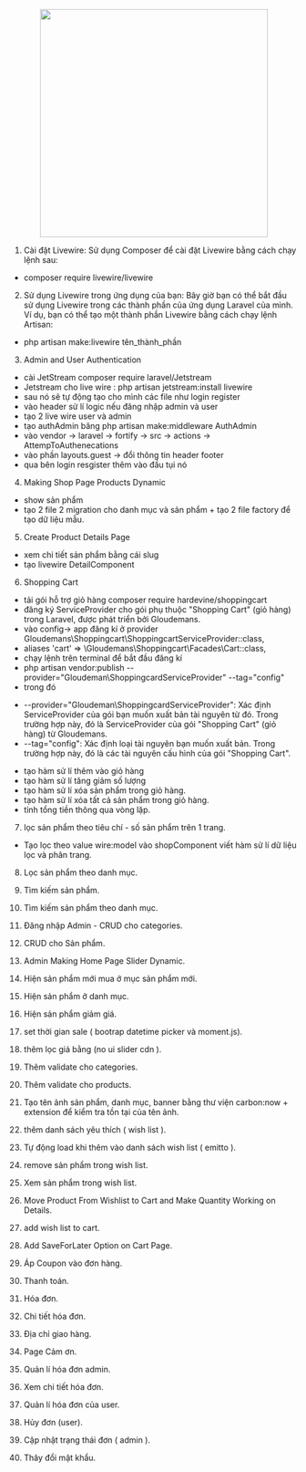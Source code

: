 <p align="center"><a href="https://laravel.com" target="_blank"><img src="https://raw.githubusercontent.com/laravel/art/master/logo-lockup/5%20SVG/2%20CMYK/1%20Full%20Color/laravel-logolockup-cmyk-red.svg" width="400"></a></p>

1. Cài đặt Livewire: Sử dụng Composer để cài đặt Livewire bằng cách chạy lệnh sau:
 - composer require livewire/livewire

2. Sử dụng Livewire trong ứng dụng của bạn: Bây giờ bạn có thể bắt đầu sử dụng Livewire trong các 
thành phần của ứng dụng Laravel của mình. Ví dụ, bạn có thể tạo một thành phần Livewire bằng cách 
chạy lệnh Artisan:
 - php artisan make:livewire tên_thành_phần

3. Admin and User Authentication
 - cài JetStream composer require laravel/Jetstream
 - Jetstream cho live wire : php artisan jetstream:install livewire
 - sau nó sẽ tự động tạo cho mình các file như login register
 - vào header sử lí logic nếu đăng nhập admin và user
 - tạo 2 live wire user và admin
 - tạo authAdmin băng php artisan make:middleware AuthAdmin
 - vào vendor -> laravel -> fortify -> src -> actions -> AttempToAuthenecations
 - vào phần layouts.guest -> đổi thông tin header footer
 - qua bên login resgister thêm vào đầu tụi nó  <x-guest-layout> </x-guest-layout> 

 4. Making Shop Page Products Dynamic
 - show sản phẩm 
 - tạo 2 file 2 migration cho danh mục và sản phẩm + tạo 2 file factory để tạo dữ liệu mẫu.

 5. Create Product Details Page
 - xem chi tiết sản phẩm bằng cái slug
 - tạo livewire DetailComponent

 6. Shopping Cart
 -  tải gói hỗ trợ giỏ hàng composer require hardevine/shoppingcart
 -  đăng ký ServiceProvider cho gói phụ thuộc "Shopping Cart" (giỏ hàng) trong Laravel, được phát triển bởi    Gloudemans.
 - vào config-> app đăng kí ở provider Gloudemans\Shoppingcart\ShoppingcartServiceProvider::class,
 - aliases 'cart' => \Gloudemans\Shoppingcart\Facades\Cart::class,
 - chạy lệnh trên terminal để bắt đầu đăng kí 
 - php artisan vendor:publish --provider="Gloudeman\ShoppingcardServiceProvider" --tag="config"
 - trong đó 
 + --provider="Gloudeman\ShoppingcardServiceProvider": Xác định ServiceProvider của gói bạn muốn xuất bản tài nguyên từ đó. Trong trường hợp này, đó là ServiceProvider của gói "Shopping Cart" (giỏ hàng) từ Gloudemans.
 + --tag="config": Xác định loại tài nguyên bạn muốn xuất bản. Trong trường hợp này, đó là các tài nguyên cấu hình của gói "Shopping Cart".
 - tạo hàm sử lí thêm vào giỏ hàng
 - tạo hàm sử lí tăng giảm số lượng
 - tạo hàm sử lí xóa sản phẩm trong giỏ hàng.
 - tạo hàm sử lí xóa tất cả sản phẩm trong giỏ hàng.
 - tỉnh tổng tiền thông qua vòng lặp.

 7. lọc sản phẩm theo tiêu chí - số sản phẩm trên 1 trang.
 - Tạo lọc theo value wire:model vào shopComponent viết hàm sử lí dữ liệu lọc và phân trang.

 8. Lọc sản phẩm theo danh mục.

 9. Tìm kiếm sản phẩm.

 10. Tìm kiếm sản phẩm theo danh mục.

 11. Đăng nhập Admin - CRUD cho categories.

 12. CRUD cho Sản phẩm.

 13. Admin Making Home Page Slider Dynamic.

 14. Hiện sản phẩm mới mua ở mục sản phẩm mới.

 15. Hiện sản phẩm ở danh mục.

 16. Hiện sản phẩm giảm giá.

 17. set thời gian sale ( bootrap datetime picker và moment.js).

 18. thêm lọc giá bằng  (no ui slider cdn ).

 19. Thêm validate cho categories.

 20. Thêm validate cho products.

 21. Tạo tên ảnh sản phẩm, danh mục, banner bằng thư viện carbon:now + extension để kiểm tra tồn tại của tên ảnh.

 22. thêm danh sách yêu thích ( wish list ).

 23. Tự động load khi thêm vào danh sách wish list ( emitto ).

 24. remove sản phẩm trong wish list.

 25. Xem sản phẩm trong wish list.

 26. Move Product From Wishlist to Cart and Make Quantity Working on Details.

 27. add wish list to cart.

 28. Add SaveForLater Option on Cart Page.

 29. Áp Coupon vào đơn hàng.

 30. Thanh toán.

 31. Hóa đơn.

 32. Chi tiết hóa đơn.

 33. Địa chỉ giao hàng.

 34. Page Cảm ơn.

 35. Quản lí hóa đơn admin.

 36. Xem chi tiết hóa đơn.

 37. Quản lí hóa đơn của user.

 38. Hủy đơn (user).

 39. Cập nhật trạng thái đơn ( admin ).

 40. Thây đổi mật khẩu.



